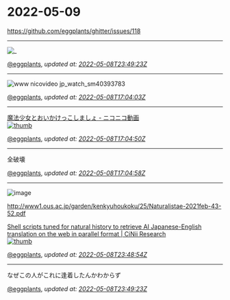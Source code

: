 # 2022-05-09

<https://github.com/eggplants/ghitter/issues/118>

---

![_](https://github.githubassets.com/images/mona-loading-default.gif)

[@eggplants](https://github.com/eggplants), *updated at: [2022-05-08T23:49:23Z](https://github.com/eggplants/ghitter/issues/118#issue-1228913588)*

---

![www nicovideo jp_watch_sm40393783](https://user-images.githubusercontent.com/42153744/167307110-d12654c6-2377-4fa9-9f12-540d08bfea89.png)


[@eggplants](https://github.com/eggplants), *updated at: [2022-05-08T17:04:03Z](https://github.com/eggplants/ghitter/issues/118#issuecomment-1120453345)*

---

[魔法少女とおいかけっこしましょ - ニコニコ動画<br>![thumb](https://img.cdn.nimg.jp/s/nicovideo/thumbnails/40393783/40393783.71062183.original/r1280x720l?key=3b1cf7a44e0efb900b791c8536fa75994f0f3388bad2027584700ed7fc373bf5)](https://www.nicovideo.jp/watch/sm40393783)

[@eggplants](https://github.com/eggplants), *updated at: [2022-05-08T17:04:50Z](https://github.com/eggplants/ghitter/issues/118#issuecomment-1120453481)*

---

全破壊

[@eggplants](https://github.com/eggplants), *updated at: [2022-05-08T17:04:58Z](https://github.com/eggplants/ghitter/issues/118#issuecomment-1120453502)*

---

![image](https://user-images.githubusercontent.com/42153744/167320724-4d9575d4-e1de-4c66-a9d7-7a8a140963b0.png)

http://www1.ous.ac.jp/garden/kenkyuhoukoku/25/Naturalistae-2021feb-43-52.pdf

[Shell scripts tuned for natural history to retrieve AI Japanese-English translation on the web in parallel format | CiNii Research<br>![thumb](https://cir.nii.ac.jp/static/images/favicon.ico)](https://cir.nii.ac.jp/crid/1572543029409187584)

[@eggplants](https://github.com/eggplants), *updated at: [2022-05-08T23:48:54Z](https://github.com/eggplants/ghitter/issues/118#issuecomment-1120510694)*

---

なぜこの人がこれに逢着したんかわからず

[@eggplants](https://github.com/eggplants), *updated at: [2022-05-08T23:49:23Z](https://github.com/eggplants/ghitter/issues/118#issuecomment-1120510768)*
